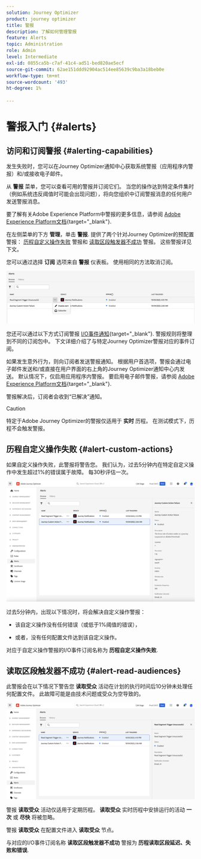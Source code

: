 ```yaml
---
solution: Journey Optimizer
product: journey optimizer
title: 警报
description: 了解如何管理警报
feature: Alerts
topic: Administration
role: Admin
level: Intermediate
exl-id: 0855ca5b-c7af-41c4-ad51-bed820ae5ecf
source-git-commit: 62ae151ddd92904ac514ee85639c9ba3a18beb0e
workflow-type: tm+mt
source-wordcount: '493'
ht-degree: 1%

---
```


# 警报入门 {#alerts}

## 访问和订阅警报 {#alerting-capabilities}

发生失败时，您可以在Journey Optimizer通知中心获取系统警报（应用程序内警报）和/或接收电子邮件。

从 **警报** 菜单，您可以查看可用的警报并订阅它们。 当您的操作达到特定条件集时（例如系统违反阈值时可能会出现问题），将向您组织中订阅警报消息的任何用户发送警报消息。

<!--These messages can repeat over a pre-defined time interval until the alert has been resolved.-->

要了解有关Adobe Experience Platform中警报的更多信息，请参阅 [Adobe Experience Platform文档](https://experienceleague.adobe.com/docs/experience-platform/observability/alerts/overview.html?lang=zh-Hans){target="_blank"}.

在左侧菜单的下方 **管理**，单击 **警报**. 提供了两个针对Journey Optimizer的预配置警报： [历程自定义操作失败](#alert-custom-actions) 警报和 [读取区段触发器不成功](#alert-read-audiences) 警报。 这些警报详见下文。

您可以通过选择 **订阅** 选项来自 **警报** 仪表板。 使用相同的方法取消订阅。

![](assets/alert-subscribe.png)

您还可以通过以下方式订阅警报 [I/O事件通知](https://experienceleague.adobe.com/docs/experience-platform/observability/alerts/subscribe.html){target="_blank"}. 警报规则将整理到不同的订阅包中。 下文详细介绍了与特定Journey Optimizer警报对应的事件订阅。

如果发生意外行为，则向订阅者发送警报通知。 根据用户首选项，警报会通过电子邮件发送和/或直接在用户界面的右上角的Journey Optimizer通知中心内发送。 默认情况下，仅启用应用程序内警报。 要启用电子邮件警报，请参阅 [Adobe Experience Platform文档](https://experienceleague.adobe.com/docs/experience-platform/observability/alerts/ui.html#enable-email-alerts){target="_blank"}.

警报解决后，订阅者会收到“已解决”通知。

>[!CAUTION]
>
>特定于Adobe Journey Optimizer的警报仅适用于 **实时** 历程。 在测试模式下，历程不会触发警报。

## 历程自定义操作失败 {#alert-custom-actions}

如果自定义操作失败，此警报将警告您。 我们认为，过去5分钟内在特定自定义操作中发生超过1%的错误属于故障。 每30秒评估一次。

![](assets/alerts-custom-action.png)

过去5分钟内，出现以下情况时，将会解决自定义操作警报：

* 该自定义操作没有任何错误（或低于1%阈值的错误），

* 或者，没有任何配置文件达到该自定义操作。

对应于自定义操作警报的I/O事件订阅名称为 **历程自定义操作失败**.

## 读取区段触发器不成功 {#alert-read-audiences}

此警报会在以下情况下警告您 **读取受众** 活动在计划的执行时间后10分钟未处理任何配置文件。 此故障可能是由技术问题或受众为空导致的。

![](assets/alerts1.png)

警报 **读取受众** 活动仅适用于定期历程。 **读取受众** 实时历程中安排运行的活动 **一次** 或 **尽快** 将被忽略。

警报 **读取受众** 在配置文件进入 **读取受众** 节点。

与对应的I/O事件订阅名称 **读取区段触发器不成功** 警报为 **历程读取区段延迟、失败和错误**.
